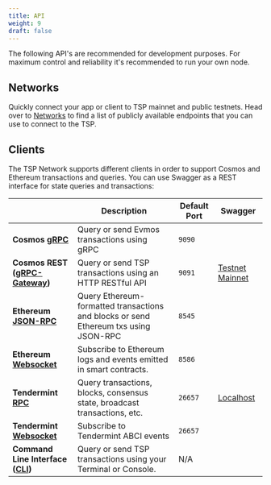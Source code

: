 ```yaml
---
title: API
weight: 9
draft: false
---
```


The following API's are recommended for development purposes. For maximum control and reliability it's recommended to run your own node.

## Networks

Quickly connect your app or client to TSP mainnet and public testnets. Head over to [Networks](/docs/develop/api/networks) to find a list of publicly available endpoints that you can use to connect to the TSP.

## Clients

The TSP Network supports different clients in order to support Cosmos and  Ethereum transactions and queries. You can use Swagger as a REST interface for state queries and transactions:

|     | Description | Default Port | Swagger |
| --- | --- | --- | --- |
| **Cosmos [gRPC](/docs/develop/api/cosmos-grpc#cosmos-grpc)** | Query or send Evmos transactions using gRPC | `9090` |     |
| **Cosmos REST ([gRPC-Gateway](/docs/develop/api/cosmos-grpc#cosmos-http-rest-grpc-gateway))** | Query or send TSP transactions using an HTTP RESTful API | `9091` | [Testnet](https://api.tsp.network/) [Mainnet](https://api.tsp.network/) |
| **Ethereum [JSON-RPC](/docs/develop/api/ethereum-json-rpc)** | Query Ethereum-formatted transactions and blocks or send Ethereum txs using JSON-RPC | `8545` |     |
| **Ethereum [Websocket](/docs/develop/api/ethereum-json-rpc#ethereum-websocket)** | Subscribe to Ethereum logs and events emitted in smart contracts. | `8586` |     |
| **Tendermint [RPC](/docs/develop/api#tendermint-rpc)** | Query transactions, blocks, consensus state, broadcast transactions, etc. | `26657` | [Localhost](https://docs.tendermint.com/v0.34/rpc/) |
| **Tendermint [Websocket](/docs/develop/api#tendermint-websocket)** | Subscribe to Tendermint ABCI events | `26657` |     |
| **Command Line Interface ([CLI](/docs/protocol/tsp-cli))** | Query or send TSP transactions using your Terminal or Console. | N/A |     |